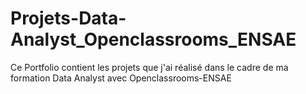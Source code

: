 # Projets-Data-Analyst_Openclassrooms_ENSAE
Ce Portfolio contient les  projets que j'ai réalisé dans le cadre de ma formation Data Analyst avec Openclassrooms-ENSAE

